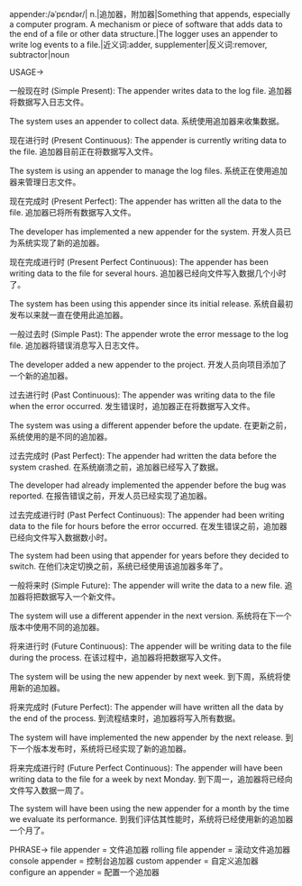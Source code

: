 appender:/əˈpɛndər/| n.|追加器，附加器|Something that appends, especially a computer program.  A mechanism or piece of software that adds data to the end of a file or other data structure.|The logger uses an appender to write log events to a file.|近义词:adder, supplementer|反义词:remover, subtractor|noun


USAGE->

一般现在时 (Simple Present):
The appender writes data to the log file.
追加器将数据写入日志文件。

The system uses an appender to collect data.
系统使用追加器来收集数据。


现在进行时 (Present Continuous):
The appender is currently writing data to the file.
追加器目前正在将数据写入文件。

The system is using an appender to manage the log files.
系统正在使用追加器来管理日志文件。


现在完成时 (Present Perfect):
The appender has written all the data to the file.
追加器已将所有数据写入文件。

The developer has implemented a new appender for the system.
开发人员已为系统实现了新的追加器。


现在完成进行时 (Present Perfect Continuous):
The appender has been writing data to the file for several hours.
追加器已经向文件写入数据几个小时了。

The system has been using this appender since its initial release.
系统自最初发布以来就一直在使用此追加器。


一般过去时 (Simple Past):
The appender wrote the error message to the log file.
追加器将错误消息写入日志文件。

The developer added a new appender to the project.
开发人员向项目添加了一个新的追加器。


过去进行时 (Past Continuous):
The appender was writing data to the file when the error occurred.
发生错误时，追加器正在将数据写入文件。

The system was using a different appender before the update.
在更新之前，系统使用的是不同的追加器。


过去完成时 (Past Perfect):
The appender had written the data before the system crashed.
在系统崩溃之前，追加器已经写入了数据。

The developer had already implemented the appender before the bug was reported.
在报告错误之前，开发人员已经实现了追加器。


过去完成进行时 (Past Perfect Continuous):
The appender had been writing data to the file for hours before the error occurred.
在发生错误之前，追加器已经向文件写入数据数小时。

The system had been using that appender for years before they decided to switch.
在他们决定切换之前，系统已经使用该追加器多年了。


一般将来时 (Simple Future):
The appender will write the data to a new file.
追加器将把数据写入一个新文件。

The system will use a different appender in the next version.
系统将在下一个版本中使用不同的追加器。


将来进行时 (Future Continuous):
The appender will be writing data to the file during the process.
在该过程中，追加器将把数据写入文件。

The system will be using the new appender by next week.
到下周，系统将使用新的追加器。


将来完成时 (Future Perfect):
The appender will have written all the data by the end of the process.
到流程结束时，追加器将写入所有数据。

The system will have implemented the new appender by the next release.
到下一个版本发布时，系统将已经实现了新的追加器。


将来完成进行时 (Future Perfect Continuous):
The appender will have been writing data to the file for a week by next Monday.
到下周一，追加器将已经向文件写入数据一周了。

The system will have been using the new appender for a month by the time we evaluate its performance.
到我们评估其性能时，系统将已经使用新的追加器一个月了。


PHRASE->
file appender = 文件追加器
rolling file appender = 滚动文件追加器
console appender = 控制台追加器
custom appender = 自定义追加器
configure an appender = 配置一个追加器
